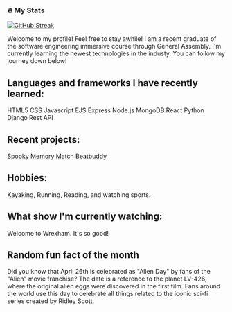 
### :fire: My Stats

[![GitHub Streak](http://github-readme-streak-stats.herokuapp.com?user=nvandy23&theme=dark&background=000000)](https://git.io/streak-stats)

Welcome to my profile! Feel free to stay awhile! I am a recent graduate of the software engineering immersive course through General Assembly.
I'm currently learning the newest technologies in the industy. You can follow my journey down below! 

## Languages and frameworks I have recently learned:
HTML5
CSS 
Javascript
EJS 
Express
Node.js
MongoDB
React
Python
Django
Rest API

## Recent projects:
[Spooky Memory Match](https://nvandy23.github.io/P1-Memory-Matcher-game/)
[Beatbuddy](https://github.com/connorgunter/music-playlist-app)


## Hobbies:
Kayaking, Running, Reading, and watching sports.

## What show I'm currently watching:
Welcome to Wrexham. It's so good! 

## Random fun fact of the month 
Did you know that April 26th is celebrated as "Alien Day" by fans of the "Alien" movie franchise? The date is a reference to the planet LV-426, where the original alien eggs were discovered in the first film. Fans around the world use this day to celebrate all things related to the iconic sci-fi series created by Ridley Scott.

